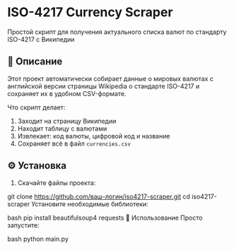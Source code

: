 
# ISO-4217 Currency Scraper 

Простой скрипт для получения актуального списка валют по стандарту ISO-4217 с Википедии

## 📝 Описание

Этот проект автоматически собирает данные о мировых валютах с английской версии страницы Wikipedia о стандарте ISO-4217 и сохраняет их в удобном CSV-формате.

Что скрипт делает:
1. Заходит на страницу Википедии
2. Находит таблицу с валютами
3. Извлекает: код валюты, цифровой код и название
4. Сохраняет всё в файл `currencies.csv`

## ⚙️ Установка

1. Скачайте файлы проекта:

git clone https://github.com/ваш-логин/iso4217-scraper.git
cd iso4217-scraper
Установите необходимые библиотеки:

bash
pip install beautifulsoup4 requests
🚀 Использование
Просто запустите:

bash
python main.py
